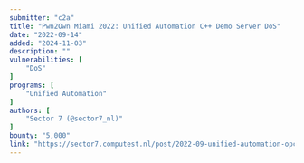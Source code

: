 ```yaml
---
submitter: "c2a"
title: "Pwn2Own Miami 2022: Unified Automation C++ Demo Server DoS"
date: "2022-09-14"
added: "2024-11-03"
description: ""
vulnerabilities: [
    "DoS"
]
programs: [
    "Unified Automation"
]
authors: [
    "Sector 7 (@sector7_nl)"
]
bounty: "5,000"
link: "https://sector7.computest.nl/post/2022-09-unified-automation-opcua-cpp/"
---
```




